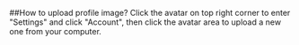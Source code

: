 ##How to upload profile image?
Click the avatar on top right corner to enter "Settings" and click "Account", then click the avatar area to upload a new one from your computer.
